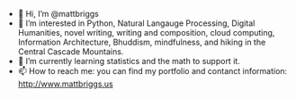 - 👋 Hi, I’m @mattbriggs
- 👀 I’m interested in Python, Natural Langauge Processing, Digital Humanities, novel writing, writing and composition, cloud computing, Information Architecture, Bhuddism, mindfulness, and hiking in the Central Cascade Mountains.
- 🌱 I’m currently learning statistics and the math to support it.
- 📫 How to reach me: you can find my portfolio and contanct information: http://www.mattbriggs.us

<!---
mattbriggs/mattbriggs is a ✨ special ✨ repository because its `README.md` (this file) appears on your GitHub profile.
You can click the Preview link to take a look at your changes.
--->
